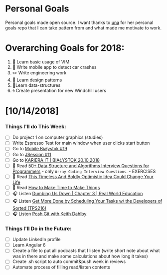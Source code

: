 Personal Goals
==============

Personal goals made open source. I want thanks to [una](https://github.com/una/personal-goals) for her personal goals repo that I can take pattern from and what made me motivate to work. 


# Overarching Goals for 2018:
1. 💛 Learn basic usage of VIM
2. 📱 Write mobile app to detect car crashes
3. ✏️ Write engineering work
4. 💚 Learn design patterns
5. 💙Learn data-structures
6. 🌀 Create presentation for new Windchill users


# [10/14/2018]

### Things I'll do This Week:

- [ ] Do project 1 on computer graphics (studies)
- [ ] Write Espresso Test for main window when user clicks start button
- [ ] Go to [Mobile Białystok #19](https://www.facebook.com/events/684609151926396/)
- [ ] Go to [JSession #11](https://www.facebook.com/events/1155665697943088/#)
- [ ] Go to [KARIERA IT | BIAŁYSTOK 20.10.2018](https://careercon.pl/konferencja/kariera-it-bialystok-20-10-2018/?lang=pl#formRegister)
- [ ] 📗 Read [50+ Data Structure and Algorithms Interview Questions for Programmers](https://hackernoon.com/50-data-structure-and-algorithms-interview-questions-for-programmers-b4b1ac61f5b0) - only `Array Coding Interview Questions`. - EXERCISES
- [ ] 📗 Read [This Timeless And Boldly Optimistic Idea Could Change Your Life](https://medium.com/thrive-global/this-timeless-and-boldy-optimistic-idea-could-change-your-life-5c9cffe17214)
- [ ] 📗 Read [How to Make Time to Make Things](TBD)
- [ ] 🎧 Listen [Dumbing Us Down | Chapter 3 | Real World Education](https://www.youtube.com/watch?v=nCQg9qZTxAE)
- [ ] 🎧 Listen [Get More Done by Scheduling Your Tasks w/ the Developers of Sorted (TPS216)](http://www.asianefficiency.com/podcast/216-sorted-app/)
- [ ] 🎧 Listen [Posh Git with Keith Dahlby](https://www.allthingsgit.com/episodes/posh_git_with_keith_dahlby.html)

### Things I'll Do in the Future:

- [ ] Update LinkedIn profile
- [ ] Learn Angular 6
- [ ] Create a file to put all podcasts that I listen (write short note about what was in there and make some calculations about how long it takes)
- [ ] Create .sh script to auto commit&push week in reviews
- [ ] Automate process of filling read/listen contents

